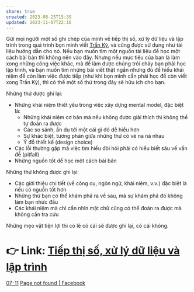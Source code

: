 ```yaml
---
share: true
created: 2023-08-25T15:39
updated: 2023-11-07T22:16
---
```

Gửi mọi người một số ghi chép của mình về tiếp thị số, xử lý dữ liệu và lập trình trong quá trình bọn mình viết [Trấn Kỳ](https://xn--lptrnh-zva6402d.xn--qucu-hr5aza.cc/👏Trấn+Kỳ/?utm_source=F+G+%C2%BB+C%E1%BB%99ng+%C4%91%E1%BB%93ng+Software+Engineer+Vietnam+-+Code+chu%E1%BA%A9n+FAANG&utm_medium=social&utm_campaign=C+Ti%E1%BA%BFp+th%E1%BB%8B+s%E1%BB%91%2C+x%E1%BB%AD+l%C3%BD+d%E1%BB%AF+li%E1%BB%87u+v%C3%A0+l%E1%BA%ADp+tr%C3%ACnh&utm_content=%C4%91%C4%83ng+l%E1%BA%A7n+%C4%91%E1%BA%A7u "Trấn Kỳ"), và cũng được sử dụng như tài liệu hướng dẫn cho nó. Nếu bạn muốn tìm một nguồn tài liệu để học một cách bài bản thì không nên vào đây. Nhưng nếu mục tiêu của bạn là làm xong những công việc khác, mà để làm được chúng trôi chảy bạn phải học lập trình, và bạn muốn tìm những bài viết thật ngắn nhưng đủ để hiểu khái niệm để còn làm việc được tiếp (như khi bọn mình cần phải học để còn viết xong Trấn Kỳ), thì có thể một số thứ trong đây sẽ hữu ích cho bạn.

Những thứ được ghi lại:

- Những khái niệm thiết yếu trong việc xây dựng mental model, đặc biệt là:
    - Những khái niệm cơ bản mà nếu không được giải thích thì không thể tự đoán ra được
    - Các so sánh, ẩn dụ tới một cái gì đó dễ hiểu hơn
    - Sự khác biệt, tương phản giữa những thứ có vẻ na ná nhau
    - Ý đồ thiết kế (design choice)
- Các lỗi thường gặp mà việc tìm hiểu đòi hỏi phải có hiểu biết sâu về vấn đề (pitfall)
- Những nguồn tốt dể học một cách bài bản

Những thứ không được ghi lại:

- Các giới thiệu chi tiết (về công cụ, ngôn ngữ, khái niệm, v.v.) đặc biệt là nếu có nguồn tốt hơn
- Những thứ bạn có thể khám phá ra về sau, mà sự khám phá đó không làm bạn nhức đầu
- Các khái niệm mà chỉ cần nhìn mặt chữ cũng có thể đoán ra được mà không cần tra cứu

Những mẹo vặt tiện lợi thì có lẽ có cái sẽ được ghi lại, có cái không.

# 👉 Link: [Tiếp thị số, xử lý dữ liệu và lập trình](https://lậptrình.quảcầu.cc/?utm_source=F+G+%C2%BB+C%E1%BB%99ng+%C4%91%E1%BB%93ng+Software+Engineer+Vietnam+-+Code+chu%E1%BA%A9n+FAANG&utm_medium=social&utm_campaign=C+Ti%E1%BA%BFp+th%E1%BB%8B+s%E1%BB%91%2C+x%E1%BB%AD+l%C3%BD+d%E1%BB%AF+li%E1%BB%87u+v%C3%A0+l%E1%BA%ADp+tr%C3%ACnh&utm_content=%C4%91%C4%83ng+l%E1%BA%A7n+%C4%91%E1%BA%A7u) 

[07-11](07-11.md) [Page not found | Facebook](https://www.facebook.com/groups/6732713826756125/pending_posts/?search=&has_selection=false&is_notif_background=false&post_id=7562816120412554)